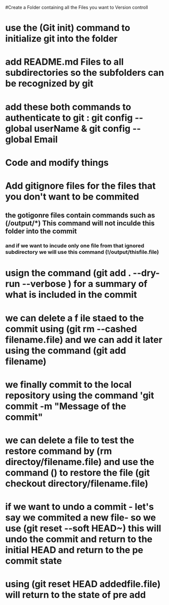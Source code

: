 #Create a Folder containing all the Files you want to Version controll 

# use the (Git init) command to initialize git into the folder

# add README.md Files to all subdirectories so the subfolders can be recognized by git 

# add these both commands to authenticate to git : git config --global userName & git config --global Email

# Code and modify things 

# Add gitignore files for the files that you don't want to be commited
## the gotigonre files contain commands such as (/output/*) This command will not inculde this folder into the commit
### and if we want to incude only one file from that ignored subdirectory we will use this command (!/output/thisfile.file)

# usign the command (git add . --dry-run --verbose ) for a summary of what is included in the commit 

# we can delete a f ile staed to  the commit using (git rm --cashed filename.file) and we can add it later using the command (git add filename)

# we finally commit to the local repository using the command 'git commit -m "Message of the commit"

# we can delete a file to test the restore command by (rm directoy/filename.file) and use the command () to restore the file (git checkout directory/filename.file) 
# if we want to undo a commit - let's say we commited a new file- so we use (git reset --soft HEAD~) this will undo the commit and return to the initial HEAD and return to the pe commit state

# using (git reset HEAD addedfile.file) will return to the state of pre add